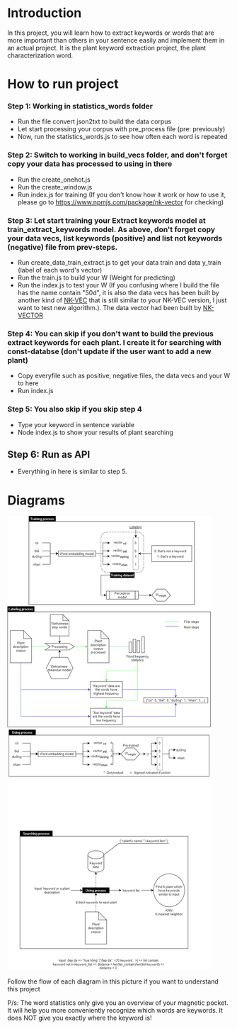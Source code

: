 # Introduction
In this project, you will learn how to extract keywords or words that are more important than others in your sentence easily and implement them in an actual project. It is the plant keyword extraction project, the plant characterization word.

# How to run project

### Step 1: Working in statistics_words folder
 - Run the file convert json2txt to build the data corpus
 - Let start processing your corpus with pre_process file (pre: previously) 
 - Now, run the statistics_words.js to see how often each word is repeated

### Step 2: Switch to working in build_vecs folder, and don't forget copy your data has processed to using in there
 - Run the create_onehot.js
 - Run the create_window.js
 - Run index.js for training
(If you don't know how it work or how to use it, please go to https://www.npmjs.com/package/nk-vector for checking)

### Step 3: Let start training your Extract keywords model at train_extract_keywords model. As above, don't forget copy your data vecs, list keywords (positive) and list not keywords (negative) file from prev-steps.
 - Run create_data_train_extract.js to get your data train and data y_train (label of each word's vector)
 - Run the train.js to build your W (Weight for predicting)
 - Run the index.js to test your W
(If you confusing where I build the file has the name contain "50d", it is also the data vecs has been built by another kind of [NK-VEC](https://viblo.asia/p/word-embedding-gioi-thieu-y-tuong-mo-hinh-nhung-tu-moi-mot-mo-hinh-moi-ho-tro-xu-ly-cac-bai-toan-nlp-voi-nodejs-V3m5WvdvlO7) that is still similar to your NK-VEC version, I just want to test new algorithm.). The data vector had been built by [NK-VECTOR](https://www.npmjs.com/package/nk-vector)

### Step 4: You can skip if you don't want to build the previous extract keywords for each plant. I create it for searching with const-databse (don't update if the user want to add a new plant)
 - Copy everyfile such as positive, negative files, the data vecs and your W to here
 - Run index.js

### Step 5: You also skip if you skip step 4
 - Type your keyword in sentence variable
 - Node index.js to show your results of plant searching

## Step 6: Run as API
 - Everything in here is similar to step 5.

# Diagrams

![Diagrams](./assets/Extract_keywords.png)

Follow the flow of each diagram in this picture if you want to understand this project

P/s: The word statistics only give you an overview of your magnetic pocket. It will help you more conveniently recognize which words are keywords. It does NOT give you exactly where the keyword is!